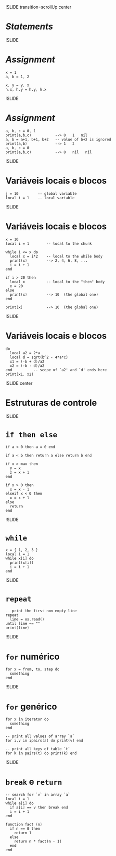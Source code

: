 !SLIDE transition=scrollUp center

# _Statements_

!SLIDE

# _Assignment_

    x = 1
    a, b = 1, 2

    x, y = y, x
    h.x, h.y = h.y, h.x

!SLIDE

# _Assignment_

    a, b, c = 0, 1
    print(a,b,c)           --> 0   1   nil
    a, b = a+1, b+1, b+2   -- value of b+2 is ignored
    print(a,b)             --> 1   2
    a, b, c = 0
    print(a,b,c)           --> 0   nil   nil

!SLIDE

# Variáveis locais e blocos

    j = 10         -- global variable
    local i = 1    -- local variable

!SLIDE

# Variáveis locais e blocos

    x = 10
    local i = 1        -- local to the chunk

    while i <= x do
      local x = i*2    -- local to the while body
      print(x)         --> 2, 4, 6, 8, ...
      i = i + 1
    end

    if i > 20 then
      local x          -- local to the "then" body
      x = 20
    else
      print(x)         --> 10  (the global one)
    end

    print(x)           --> 10  (the global one)

!SLIDE

# Variáveis locais e blocos

    do
      local a2 = 2*a
      local d = sqrt(b^2 - 4*a*c)
      x1 = (-b + d)/a2
      x2 = (-b - d)/a2
    end          -- scope of `a2' and `d' ends here
    print(x1, x2)

!SLIDE center

# Estruturas de controle

!SLIDE

# `if then else`

    if a < 0 then a = 0 end

    if a < b then return a else return b end

    if x > max then
      y = x
      z = x + 1
    end

    if x > 0 then
      x = x - 1
    elseif x < 0 then
      x = x + 1
    else
      return
    end

!SLIDE

# `while`

    x = { 1, 2, 3 }
    local i = 1
    while x[i] do
      print(x[i])
      i = i + 1
    end

!SLIDE

# `repeat`

    -- print the first non-empty line
    repeat
      line = os.read()
    until line ~= ""
    print(line)

!SLIDE

# `for` numérico

    for x = from, to, step do
      something
    end

!SLIDE

# `for` genérico

    for x in iterator do
      something
    end

    -- print all values of array `a`
    for i,v in ipairs(a) do print(v) end

    -- print all keys of table `t`
    for k in pairs(t) do print(k) end

!SLIDE

# `break` e `return`

    -- search for `v` in array `a`
    local i = 1
    while a[i] do
      if a[i] == v then break end
      i = i + 1
    end

    function fact (n)
      if n == 0 then
        return 1
      else
        return n * fact(n - 1)
      end
    end
